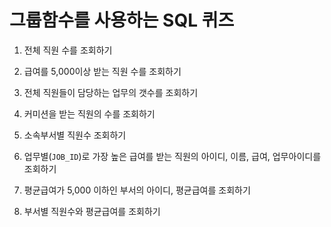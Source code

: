 # 그룹함수를 사용하는 SQL 퀴즈

1. 전체 직원 수를 조회하기

2. 급여를 5,000이상 받는 직원 수를 조회하기

3. 전체 직원들이 담당하는 업무의 갯수를 조회하기

4. 커미션을 받는 직원의 수를 조회하기

5. 소속부서별 직원수 조회하기

6. 업무별(`JOB_ID`)로 가장 높은 급여를 받는 직원의 아이디, 이름, 급여, 업무아이디를 조회하기

7. 평균급여가 5,000 이하인 부서의 아이디, 평균급여를 조회하기

8. 부서별 직원수와 평균급여를 조회하기
